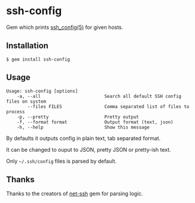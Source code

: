 # ssh-config


Gem which prints [ssh_config(5)](http://linux.die.net/man/5/ssh_config) for given hosts.

## Installation

    $ gem install ssh-config

## Usage

    Usage: ssh-config [options]
        -a, --all                        Search all default SSH config files on system
            --files FILES                Comma separated list of files to process
        -p, --pretty                     Pretty output
        -f, --format format              Output format (text, json)
        -h, --help                       Show this message

By defaults it outputs config in plain text, tab separated format.

It can be changed to ouput to JSON, pretty JSON or pretty-ish text.

Only `~/.ssh/config` files is parsed by default.

## Thanks

Thanks to the creators of [net-ssh](https://github.com/net-ssh/net-ssh) gem for parsing logic.

